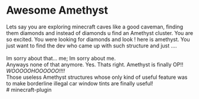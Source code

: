 # Awesome Amethyst
Lets say you are exploring minecraft caves like a good caveman, finding them diamonds and instead of diamonds u find an Amethyst cluster. You are so excited. You were looking for diamonds and look ! here is amethyst. You just want to find the dev who came up with such structure and just ....
<br/>
<br/>
Im sorry about that... me; Im sorry about me.
<br/>
Anyways none of that anymore. Yes. Thats right. Amethyst is finally OP!! 
<br/>
*WOOOOOHOOOOOO!!!!*
<br/>
Those useless Amethyst structures whose only kind of useful feature was to make borderline illegal car window tints are finally useful!
<br/>
#   m i n e c r a f t - p l u g i n  
 